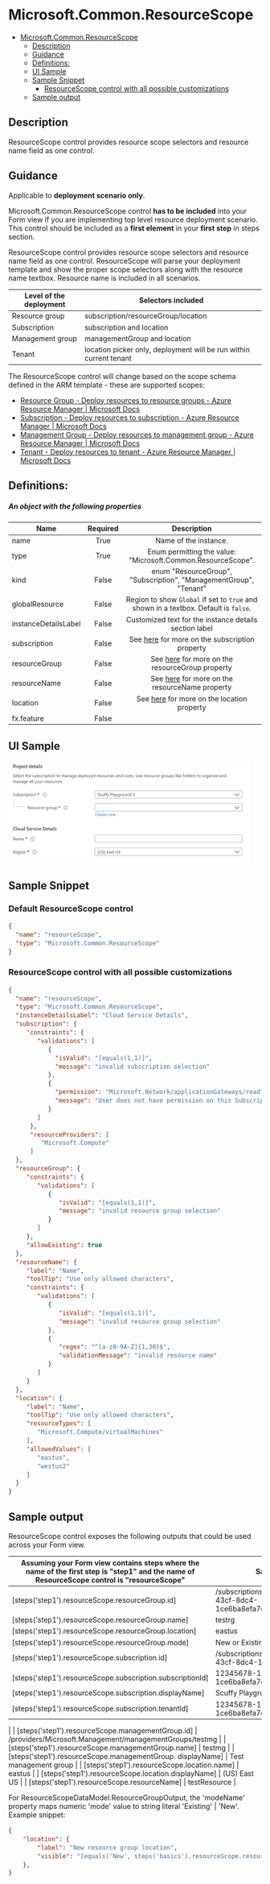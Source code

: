 <a name="microsoft-common-resourcescope"></a>
# Microsoft.Common.ResourceScope
* [Microsoft.Common.ResourceScope](#microsoft-common-resourcescope)
    * [Description](#microsoft-common-resourcescope-description)
    * [Guidance](#microsoft-common-resourcescope-guidance)
    * [Definitions:](#microsoft-common-resourcescope-definitions)
    * [UI Sample](#microsoft-common-resourcescope-ui-sample)
    * [Sample Snippet](#microsoft-common-resourcescope-sample-snippet)
        * [ResourceScope control with all possible customizations](#microsoft-common-resourcescope-sample-snippet-resourcescope-control-with-all-possible-customizations)
    * [Sample output](#microsoft-common-resourcescope-sample-output)

<a name="microsoft-common-resourcescope-description"></a>
## Description
ResourceScope control provides resource scope selectors and resource name field as one control.
<a name="microsoft-common-resourcescope-guidance"></a>
## Guidance
Applicable to **deployment scenario only**.

Microsoft.Common.ResourceScope control **has to be included** into your Form view if you are implementing top level resource deployment scenario. This control should be included as a **first element** in your **first step** in steps section.

ResourceScope control provides resource scope selectors and resource name field as one control. ResourceScope will parse your deployment template and show the proper scope selectors along with the resource name textbox. Resource name is included in all scenarios.

| Level of the deployment | Selectors included |
| --- | --- |
| Resource group | subscription/resourceGroup/location |
| Subscription | subscription and location |
| Management group | managementGroup and location |
| Tenant | location picker only, deployment will be run within current tenant |

The ResourceScope control will change based on the scope schema defined in the ARM template - these are supported scopes:
- [Resource Group - Deploy resources to resource groups - Azure Resource Manager | Microsoft Docs](https://learn.microsoft.com/azure/azure-resource-manager/templates/deploy-to-resource-group?tabs=azure-cli#schema)
- [Subscription - Deploy resources to subscription - Azure Resource Manager | Microsoft Docs](https://learn.microsoft.com/azure/azure-resource-manager/templates/deploy-to-subscription?tabs=azure-cli#schema)
- [Management Group - Deploy resources to management group - Azure Resource Manager | Microsoft Docs](https://learn.microsoft.com/azure/azure-resource-manager/templates/deploy-to-management-group?tabs=azure-cli#schema)
- [Tenant - Deploy resources to tenant - Azure Resource Manager | Microsoft Docs](https://learn.microsoft.com/azure/azure-resource-manager/templates/deploy-to-tenant?tabs=azure-cli#schema)
 
<a name="microsoft-common-resourcescope-definitions"></a>
## Definitions:
<a name="microsoft-common-resourcescope-definitions-an-object-with-the-following-properties"></a>
##### An object with the following properties
| Name | Required | Description
| ---|:--:|:--:|
|name|True|Name of the instance.
|type|True|Enum permitting the  value: "Microsoft.Common.ResourceScope".
|kind|False|enum "ResourceGroup", "Subscription", "ManagementGroup", "Tenant"
|globalResource|False|Region to show `Global` if set to `true` and shown in a textbox.  Default is `false`.
|instanceDetailsLabel|False|Customized text for the instance details section label
|subscription|False|See [here](dx-resourceScopeControl-resourceScopeSubscription.md) for more on the subscription property
|resourceGroup|False|See [here](dx-resourceScopeControl-resourceScopeResourceGroup.md) for more on the resourceGroup property
|resourceName|False|See [here](dx-resourceScopeControl-resourceScopeResourceName.md) for more on the resourceName property
|location|False|See [here](dx-resourceScopeControl-resourceScopeLocation.md) for more on the location property
|fx.feature|False|
<a name="microsoft-common-resourcescope-ui-sample"></a>
## UI Sample
![alt-text](../media/dx/controls/Microsoft.Common.ResourceScope.png "Default UI")  
<a name="microsoft-common-resourcescope-sample-snippet"></a>
## Sample Snippet
  ### Default ResourceScope control
```json
{
  "name": "resourceScope",
  "type": "Microsoft.Common.ResourceScope"
}
```

 
<a name="microsoft-common-resourcescope-sample-snippet-resourcescope-control-with-all-possible-customizations"></a>
### ResourceScope control with all possible customizations
```json
{
  "name": "resourceScope",
  "type": "Microsoft.Common.ResourceScope",
  "instanceDetailsLabel": "Cloud Service Details",
  "subscription": {
     "constraints": {
        "validations": [
           {
             "isValid": "[equals(1,1)]",
             "message": "invalid subscription selection"
           },
           {
             "permission": "Microsoft.Network/applicationGateways/read",
             "message": "User does not have permission on this Subscription"
           }
        ]
      },
      "resourceProviders": [
         "Microsoft.Compute"
      ]
  },
  "resourceGroup": {
     "constraints": {
        "validations": [
           {
              "isValid": "[equals(1,1)]",
              "message": "invalid resource group selection"
           }
        ]
     },
     "allowExisting": true
  },
  "resourceName": {
     "label": "Name",
     "toolTip": "Use only allowed characters",
     "constraints": {
        "validations": [
           {
              "isValid": "[equals(1,1)]",
              "message": "invalid resource group selection"
           },
           {
              "regex": "^[a-z0-9A-Z]{1,30}$",
              "validationMessage": "invalid resource name"
           }
        ]
     }
  },
  "location": {
     "label": "Name",
     "toolTip": "Use only allowed characters",
     "resourceTypes": [
        "Microsoft.Compute/virtualMachines"
     ],
     "allowedValues": [
        "eastus",
        "westus2"
     ]
  }
}
```

<a name="microsoft-common-resourcescope-sample-output"></a>
## Sample output
  ResourceScope control exposes the following outputs that could be used across your Form view.

| Assuming your Form view contains steps where the name of the first step is &quot;step1&quot; and the name of ResourceScope control is &quot;resourceScope&quot; | Sample Value |
| --- | --- |
| [steps(&#39;step1&#39;).resourceScope.resourceGroup.id] | /subscriptions/12345678-100d-43cf-8dc4-1ce6ba8efa7d/resourceGroups/testrg |
| [steps(&#39;step1&#39;).resourceScope.resourceGroup.name] | testrg |
| [steps(&#39;step1&#39;).resourceScope.resourceGroup.location] | eastus |
| [steps(&#39;step1&#39;).resourceScope.resourceGroup.mode] | New or Existing |
| [steps(&#39;step1&#39;).resourceScope.subscription.id] | /subscriptions/12345678-100d-43cf-8dc4-1ce6ba8efa7d |
| [steps(&#39;step1&#39;).resourceScope.subscription.subscriptionId] | 12345678-100d-43cf-8dc4-1ce6ba8efa7d |
| [steps(&#39;step1&#39;).resourceScope.subscription.displayName] | Scuffy Playground 1 |
| [steps(&#39;step1&#39;).resourceScope.subscription.tenantId] | 12345678-100d-43cf-8dc4-1ce6ba8efa7d
 |
| [steps(&#39;step1&#39;).resourceScope.managementGroup.id] | /providers/Microsoft.Management/managementGroups/testmg |
| [steps(&#39;step1&#39;).resourceScope.managementGroup.name] | testmg |
| [steps(&#39;step1&#39;).resourceScope.managementGroup. displayName] | Test management group |
| [steps(&#39;step1&#39;).resourceScope.location.name] | eastus |
| [steps(&#39;step1&#39;).resourceScope.location.displayName] | (US) East US |
| [steps(&#39;step1&#39;).resourceScope.resourceName] | testResource |

For ResourceScopeDataModel.ResourceGroupOutput, the 'modeName' property maps numeric 'mode' value to string literal 'Existing' | 'New'. Example snippet:
```json
{
    "location": {
        "label": "New resource group location",
        "visible": "[equals('New', steps('basics').resourceScope.resourceGroup.modeName)]",
    },
}
```

